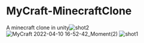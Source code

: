 # MyCraft-MinecraftClone
A minecraft clone in unity![shot2](https://user-images.githubusercontent.com/67780454/162628459-22fdb376-322e-44bc-8f18-44a70346b608.png)
![MyCraft 2022-04-10 16-52-42_Moment(2)](https://user-images.githubusercontent.com/67780454/162628461-e7bb1758-d220-416c-9c42-f0ca3c52c39b.jpg)
![shot1](https://user-images.githubusercontent.com/67780454/162628462-a4655206-75fe-4cf8-b95d-7abaa4c0ffb8.png)
